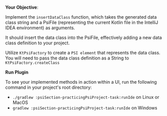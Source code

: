 **Your Objective**: 

Implement the `insertDataClass` function, which takes the generated data class string and a PsiFile 
(representing the current Kotlin file in the IntelliJ IDEA environment) as arguments.

It should insert the data class into the PsiFile, effectively adding a new data class definition to your project.

<div class="hint" title="Create new data class">

Utilize `KtPsiFactory` to create a `PSI element` that represents the data class. 
You will need to pass the data class definition as a String to `KtPsiFactory.createClass`
</div>

**Run Plugin**

To see your implemented methods in action within a UI, run the following command in your project's root directory:

* ` ./gradlew :psiSection-practicingPsiProject-task:runIde
  ` on Linux or MacOS
* ` gradlew :psiSection-practicingPsiProject-task:runIde
  ` on Windows